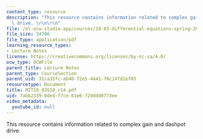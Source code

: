 ```yaml
---
content_type: resource
description: "This resource contains information related to complex gain and dashpot\
  \ drive. \r\n\r\n"
file: /ol-ocw-studio-app/courses/18-03-differential-equations-spring-2010/7abb23390de4f7ce61e672dddd0773ee_MIT18_03S10_c14.pdf
file_size: 34706
file_type: application/pdf
learning_resource_types:
- Lecture Notes
license: https://creativecommons.org/licenses/by-nc-sa/4.0/
ocw_type: OCWFile
parent_title: Lecture Notes
parent_type: CourseSection
parent_uid: 31ca35fc-ab40-f2e5-4441-76c14fd2ef05
resourcetype: Document
title: MIT18_03S10_c14.pdf
uid: 7abb2339-0de4-f7ce-61e6-72dddd0773ee
video_metadata:
  youtube_id: null
---
```

This resource contains information related to complex gain and dashpot drive. 

